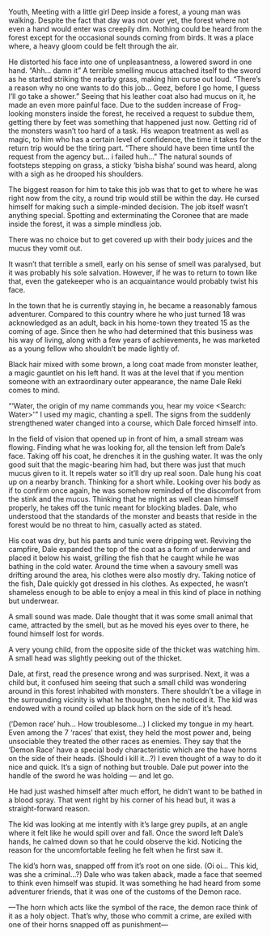 Youth, Meeting with a little girl
Deep inside a forest, a young man was walking.
Despite the fact that day was not over yet, the forest where not even a hand would enter was creepily dim. Nothing could be heard from the forest except for the occasional sounds coming from birds. It was a place where, a heavy gloom could be felt through the air.

He distorted his face into one of unpleasantness, a lowered sword in one hand.
“Ahh… damn it”
A terrible smelling mucus attached itself to the sword as he started striking the nearby grass, making him curse out loud.
“There’s a reason why no one wants to do this job… Geez, before I go home, I guess I’ll go take a shower.”
Seeing that his leather coat also had mucus on it, he made an even more painful face.
Due to the sudden increase of Frog-looking monsters inside the forest, he received a request to subdue them, getting there by feet was something that happened just now.
Getting rid of the monsters wasn’t too hard of a task. His weapon treatment as well as magic, to him who has a certain level of confidence, the time it takes for the return trip would be the tiring part.
“There should have been time until the request from the agency but… i failed huh…”
The natural sounds of footsteps stepping on grass, a sticky ‘bisha bisha’ sound was heard, along with a sigh as he drooped his shoulders.

The biggest reason for him to take this job was that to get to where he was right now from the city, a round trip would still be within the day. He cursed himself for making such a simple-minded decision.
The job itself wasn’t anything special.
Spotting and exterminating the Coronee that are made inside the forest, it was a simple mindless job.

There was no choice but to get covered up with their body juices and the mucus they vomit out.

It wasn’t that terrible a smell, early on his sense of smell was paralysed, but it was probably his sole salvation.
However, if he was to return to town like that, even the gatekeeper who is an acquaintance would probably twist his face.

In the town that he is currently staying in, he became a reasonably famous adventurer.
Compared to this country where he who just turned 18 was acknowledged as an adult, back in his home-town they treated 15 as the coming of age. Since then he who had determined that this business was his way of living, along with a few years of achievements, he was marketed as a young fellow who shouldn’t be made lightly of.

Black hair mixed with some brown, a long coat made from monster leather, a magic gauntlet on his left hand. It was at the level that if you mention someone with an extraordinary outer appearance, the name Dale Reki comes to mind.

“‘Water, the origin of my name commands you, hear my voice <Search: Water>'”
I used my magic, chanting a spell. The signs from the suddenly strengthened water changed into a course, which Dale forced himself into.

In the field of vision that opened up in front of him, a small stream was flowing. Finding what he was looking for, all the tension left from Dale’s face.
Taking off his coat, he drenches it in the gushing water. It was the only good suit that the magic-bearing him had, but there was just that much mucus given to it. It repels water so it’ll dry up real soon. Dale hung his coat up on a nearby branch.
Thinking for a short while.
Looking over his body as if to confirm once again, he was somehow reminded of the discomfort from the stink and the mucus. Thinking that he might as well clean himself properly, he takes off the tunic meant for blocking blades.
Dale, who understood that the standards of the monster and beasts that reside in the forest would be no threat to him, casually acted as stated.


 
His coat was dry, but his pants and tunic were dripping wet. Reviving the campfire, Dale expanded the top of the coat as a form of underwear and placed it below his waist, grilling the fish that he caught while he was bathing in the cold water.
Around the time when a savoury smell was drifting around the area, his clothes were also mostly dry. Taking notice of the fish, Dale quickly got dressed in his clothes. As expected, he wasn’t shameless enough to be able to enjoy a meal in this kind of place in nothing but underwear.

A small sound was made.
Dale thought that it was some small animal that came, attracted by the smell, but as he moved his eyes over to there, he found himself lost for words.

A very young child, from the opposite side of the thicket was watching him.
A small head was slightly peeking out of the thicket.

Dale, at first, read the presence wrong and was surprised.
Next, it was a child but, it confused him seeing that such a small child was wondering around in this forest inhabited with monsters. There shouldn’t be a village in the surrounding vicinity is what he thought, then he noticed it.
The kid was endowed with a round coiled up black horn on the side of it’s head.

(‘Demon race’ huh… How troublesome…)
I clicked my tongue in my heart.
Even among the 7 ‘races’ that exist, they held the most power and, being unsociable they treated the other races as enemies. They say that the ‘Demon Race’ have a special body characteristic which are the have horns on the side of their heads.
(Should i kill it…?)
I even thought of a way to do it nice and quick.
It’s a sign of nothing but trouble.
Dale put power into the handle of the sword he was holding — and let go.

He had just washed himself after much effort, he didn’t want to be bathed in a blood spray.
That went right by his corner of his head but, it was a straight-forward reason.

The kid was looking at me intently with it’s large grey pupils, at an angle where it felt like he would spill over and fall.
Once the sword left Dale’s hands, he calmed down so that he could observe the kid. Noticing the reason for the uncomfortable feeling he felt when he first saw it.

The kid’s horn was, snapped off from it’s root on one side.
(Oi oi… This kid, was she a criminal…?)
Dale who was taken aback, made a face that seemed to think even himself was stupid.
It was something he had heard from some adventurer friends, that it was one of the customs of the Demon race.

—The horn which acts like the symbol of the race, the demon race think of it as a holy object. That’s why, those who commit a crime, are exiled with one of their horns snapped off as punishment—